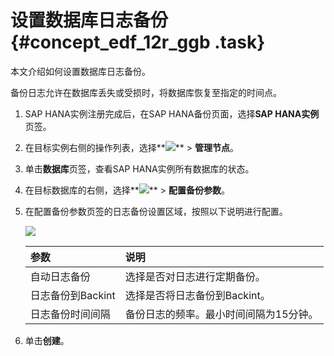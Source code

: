 # 设置数据库日志备份 {#concept_edf_12r_ggb .task}

本文介绍如何设置数据库日志备份。

备份日志允许在数据库丢失或受损时，将数据库恢复至指定的时间点。

1.  SAP HANA实例注册完成后，在SAP HANA备份页面，选择**SAP HANA实例**页签。
2.  在目标实例右侧的操作列表，选择**![](http://static-aliyun-doc.oss-cn-hangzhou.aliyuncs.com/assets/img/40788/156862613460467_zh-CN.jpg)** \> **管理节点**。
3.  单击**数据库**页签，查看SAP HANA实例所有数据库的状态。
4.  在目标数据库的右侧，选择**![](http://static-aliyun-doc.oss-cn-hangzhou.aliyuncs.com/assets/img/40788/156862613460467_zh-CN.jpg)** \> **配置备份参数**。
5.  在配置备份参数页签的日志备份设置区域，按照以下说明进行配置。 

    ![](http://static-aliyun-doc.oss-cn-hangzhou.aliyuncs.com/assets/img/83627/156862613435983_zh-CN.png)

    |参数|说明|
    |:-|:-|
    |自动日志备份|选择是否对日志进行定期备份。|
    |日志备份到Backint|选择是否将日志备份到Backint。|
    |日志备份时间间隔|备份日志的频率。最小时间间隔为15分钟。|

6.  单击**创建**。

